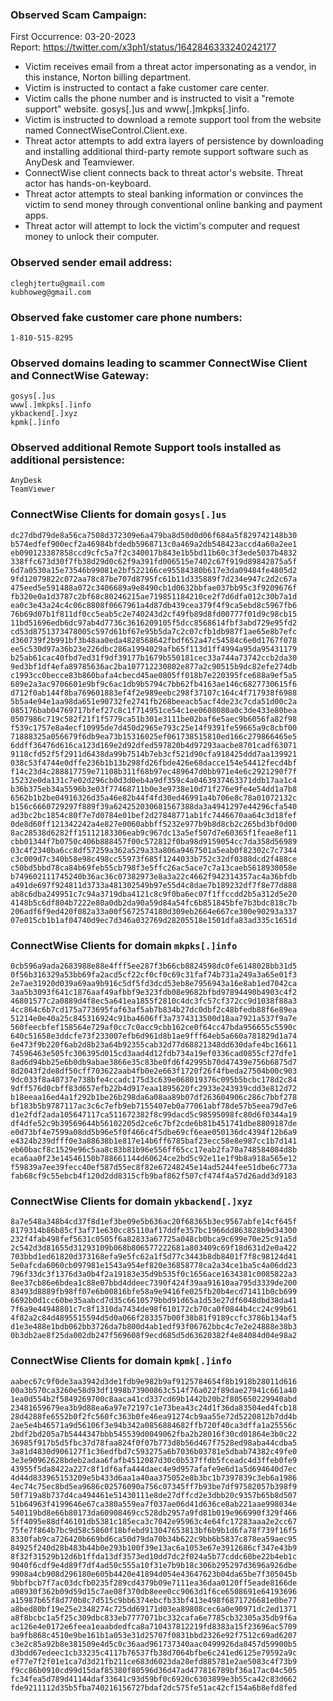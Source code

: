 ### Observed Scam Campaign:

First Occurrence: 03-20-2023  
Report: https://twitter.com/x3ph1/status/1642846333240242177  

- Victim receives email from a threat actor impersonating as a vendor, in this instance, Norton billing department.
- Victim is instructed to contact a fake customer care center.
- Victim calls the phone number and is instructed to visit a "remote support" website. gosys[.]us and www[.]mkpks[.]info.
- Victim is instructed to download a remote support tool from the website named ConnectWiseControl.Client.exe.
- Threat actor attempts to add extra layers of persistence by downloading and installing additional third-party remote support software such as AnyDesk and Teamviewer.
- ConnectWise client connects back to threat actor's website.  Threat actor has hands-on-keyboard.
- Threat actor attempts to steal banking information or convinces the victim to send money through conventional online banking and payment apps.
- Threat actor will attempt to lock the victim's computer and request money to unlock their computer.

### Observed sender email address:

```
cleghjtertu@gmail.com
kubhoweg@gmail.com
```
### Observed fake customer care phone numbers:

`1-810-515-8295`

### Observed domains leading to scammer ConnectWise Client and ConnectWise Gateway:

```
gosys[.]us
www[.]mkpks[.]info
ykbackend[.]xyz
kpmk[.]info
```

### Observed additional Remote Support tools installed as additional persistence:

```
AnyDesk
TeamViewer
```

### ConnectWise Clients for domain `gosys[.]us`

```
dc27dbd79de8a56ca7508d372309e6a479ba8d50d0d06f684a5f829742148b30
b574edfef900ecf2a46984bfdedb5968713c0a469a2db548423accd4a60a2ee1
eb090123387858ccd9cfc5a7f2c340017b843e1b5bd11b60c3f3ede5037b4832
338ffc673d30f7fb38d29d0c62f9a391fd006515e7402c67f919d89842875a5f
6d7a0530a15e73546b99081e2bf522166ce95584380b617e3da09484fe4805d2
9fd12079822c072aa78c87be707d8795fc61b11d335889f7d234e947c2d2c67a
475eed5e591488a072c3406689a9e8490cb1d0632bbfae037bb95c3f9209676f
fb320e0a1d3787c2bf68c80246215ae719851184210ce2f7d6dfa012c30b7a1d
ea0c3e43a24c4c06c8808f0667961a4d87db439cea379f4f9ca5ebd8c5967fb6
76b69d07b1f811df0cc5eab5c2e740243d2cf49fb89d8fd00777f01d9c98cb15
11bd51696edb6dc97ab4d7736c3616209105f5dcc8568614fbf3abd729e95fd2
cd53d8751373478005c597d61bf67e95b5da7c2c07cfb1db987f1ae65e8b7efc
d360739f2b991bf3b48aa0eda4828568642fbdf652a47c54584c6e0d1767f078
ee5c530d97a36b23e226dbc286a1994029afb65f113d1ff4994a95da95431179
b25ab61cac40fbd7ed31f9df39177b1679b550181cec33a744a73742ccb2da30
9ed3bf1df4efa89785636ac2ba107712230802e877a2c90515b9dc82efe274db
c1993cc0becce83b860bafa4cbecd45ae0805ff018b7e220395fce688a9ef5a5
689e2a3ac9706601e9bf9c6ac1db9b5794c7bb62fb4163ae146c6827730615f6
d712f0ab144f8ba769601883ef4f2e989eebc298f37107c164c4f717938f6988
5b5a4e94e1aa98da651e90732fe2741fb268beeacb5acf4de23c7cda51d00c2a
085176bab04769717bfef27c8c1f714951ce54c1ee0608080a0c3de433e80bea
0507986c719c582f21f1f5779ca51b301e3111be02baf6e5aec9b6056fa82f98
f539c1757e8a4ecf10995de7d450d2965e793c25e14f9391fe59665a9c8cbf00
71888325a056679f6db9ea73b15316025ef061738515810ed166c279866465e5
6ddff36476d616ca123d169e2d92dfed597820b4d97293aacbe8701cadf63071
9118cfd52f5f2911d6438da99b7514b7eb3cf521d90cfa918425ddd7aa139921
038c53f4744e0dffe236b1b13b298fd26fbde426e68dacce154e54412fecd4bf
f14c23d4c288817759e71108b311f68b97ec489647d0bb971e4e6c2921290f7f
15232e0da131c7e02d296cb0d3d0eb4a9df359c4a0463937463371ddb17aa1c4
b36b375eb34a5596b3e03f77468711b0e3e9738e10d71f276e9fe4e54dd1a7b8
6562b1b2be04916326d35a46e82b44f4fd30ed46991a4b706e8c78a01072132c
b156c6660729297f889f39a624252030681567388da3a4941297e44296cfa540
ad3bc2bc1854c80f7e7d0784e01bef2d27848771ab1fc7446670aa64c3d18fef
0de8d60ff121342242a4e827e0060abbff5232e977b9b8d8cb2c265bd3bf0d00
8ac28538d6282ff15112183306eab9c967dc13a5ef507d7e60365f1feae8ef11
cbb01344f7b0750c406b888457f00c572812f0ba98d9159054cc7da358d56989
03c4f2340ba6cc8df57259a362a529a33a806a9467501a5eab0f82302c7c7344
c3c009d7c340b58e98c498cc55973f685f1244033b752c32df0388dcd2f488ce
c50bd5bbd78ca84b69feb55cb798f3e5ffc26ac5ace7c7a13caeb5618930058e
b749602111745240b36ac36c07382973e8a3a22c4662f942314357ac4a36bfdb
a491de697f924811d3733a481302549b97e55d4c8dae7b189232df7f8e77d888
ab8c6dba249951c7c94a3719dba4121c8c9f0ba6ec07f1ffccdd2b5a312d5e20
4148b5c6df804b7222e80a0db2da90a59d84a54fc6b851845bfe7b3bdc818c7b
206adf6f9ed420f082a33a00f5672574180d309eb2664e667ce300e90293a337
07e015cb1b1af04740d9ec7d346a032769d28205518e1501dfa83ad335c1651d
```

### ConnectWise Clients for domain `mkpks[.]info`

```
0cb596a9ada2683988e88e4fff5ee287f3b66cb8824598dc0fe6148028bb31d5
0f56b316329a53bb69fa2acd5cf22cf0cf0c69c31faf74b731a249a3a65e01f3
2e7ae31920d039a69aa9b916c5df5fd3dcd53eb8e7956943a16e8ab1ed7042ca
3aa5b3093f641c1876aaf49afbbf9e323fdb08e9682bfbd97894490b4903c4f2
46801577c2a0889d4f8ec5a641ea1855f2810c4dc3fc57cf372cc9d1038f88a3
4cc864c6b7cd175a773695faf63af5ab7b834b27dc0dbf2c48bfedb88f6e89ea
51214e0e40a25c845316924c91ba4606ff3a7374313500d18aa7921a537f9a7e
560feecbfef158564e729af0cc7c0acc9cbb162ce0f64cc47bda956655c5590c
640c51658e3ddcfe73f233007efb6d961d8b1ae9fff64eb5a660a781829d1a74
6e473f9b220f6ab2d8b23a64b92355cab32d77d68821348dd630dafe4bc16611
74596463e505fc306395d015cd3aad4d12fdb734a19ef0336cad0855cf27dfe1
8ad6d94bb25e6b0db9abae3866e35c83be0fd6f42995b70d47439e756b6875d7
8d2043f2de8df50cff703622aab4fb0e2e663f1720f26f4fbeda27504b00c903
9dc033f8a40737e738bfe4ccadc175d3c639e068019376c095b5bcbc178d2c84
9dff576d0cbff83d657efb22b4d917eaa1895620fc2933e243939cdd3e812d72
b18eeaa16ed4a1f292b1be26b298da6a08aa89b07df263604906c286c7bbf278
bf183b5b9787117ac3c6c7efb9eb7155407eb0a77061abf78de57b5eea79d7e6
d1e2fdf2ada105647117ca511672382f8c99dacd5c98595098fc80d6f0344a19
df4dfe52c9b39569644b56102205d2ce6c7bf2cde6b81b451741dbe8809187de
e0d73bf4e7599a08dd5b96e5f0f466c4f5dbe69cf6eae050136dc4394f12b6a9
e4324b239dfff0e3a88638b1e817e14b6ff6785baf23ecc58e8e987cc1b7d141
eb60bacf8c1529e96c5aa8c83b81b96e556ff65cc17eab2fa70a748584084d8b
eca6aa0f23e14546150b788661144d60624ce2bd5c92e11e1f9b8a918a565e12
f59839a7ee39fecc40ef587d55ec8f82e67248245e14ad5244fee51dbe6c773a
fab68cf9c55ebcb4f120d2dd8315cfb9baf862f507cf474f4a57d26add3d9183
```

### ConnectWise Clients for domain `ykbackend[.]xyz`

```
8a7e548a348b4cd37f8d1ef3be09e5b636ac20f68365b3ec9567abfe14cf645f
8179314b86b85cf3af71e630cc85110af17ddfe357bc1966dd863828b9d34300
232f4fab498fef5631c0505f6a82833a67725a048cb0bca9c699e70e25c91a5d
2c542d3d81655d31293109b068b806577222681a803409c69f18d631d2e0a422
703bbd1ed61820d373168efa9e5fc62a1f5d77c3443b8db8401f7f8c98124d41
5e0afcda6060cb097981e1543a954ef820e36858778ca2a34ce1ba5c4a06dd23
796f33dc3f1376d3a0b4f2a19183e35d9b535f0c1656ace1634381c0085822a3
8ee37cb86e6bdea1c88e07bbd4ddeec7390f424f39aa91610aa795d3339de200
83493d8889fb98ff07e6b00816bfe58a9e9416fe025fb20b4ecd71411b0cb699
6692b0d1cc60be35aabcd7d35c6610579bbd91d65a1d53e27df6048dbd38da41
7f6a9e44948801c7c8f1310da7434de98f610172cb70ca0f0844b4cc24c99b61
4f82a2c84d4895515594d5d0a066f283357b00f38b81f9189ccfc3786b134af5
d1e3e488e1bdb062bb3726da7b800d4ab1edf93f06762bbc4c7e2e24888e38b3
0b3db2ae8f25da002db247f569608f9ecd685d5d63620382f4e84084d04e98a2
```

### ConnectWise Clients for domain `kpmk[.]info`

```
aabec67c9f0de3aa3942d3de1fdb9e982b9af9125784654f8b1918b28011d616
00a3b570ca3260e58d93df1998b73900863c514f76a022f89dae27941c661a40
1ea0d554b2f5849269700c8aaca41cd337cd69b1442b20b2f805650229940abd
23481659679ea3b9d88ea6a97e72197c1e73bea43c24d1f36da83504ed4fcb18
28d4288fe6552b0f2fc560fc363b0fe46ea91274cb9aa55e72d5220812b7dd4b
2ae5e4b46571a9d56106f3e94b342a0856884682ffb720f40ca3dffa1a25556c
2bdf2bd205a7b5444347bbb545539d0049062fba2b28016f30cd01864e3b0c22
36985f917b5d5fbc37d78faa824f0f07b773d8b56d467f7528ed98aba44cdba5
3a81d4830d906127f1c36edfbd7c593275a6b7036b03781e5dbab74382c49fe0
3e3e90962628bdeb2adaa6fafb4512087d30c0b537ffdb5fceadc4d3ffeb0fe9
43955f5da8422a227c8f1df6afa444daec4e9d957afafe9e6d1a5d694640d7ec
4d44d833965153209e5b433d6aa1a40aa375052e8b3bc1b7397839c3eb6a1986
4ec74c75ec8bd5ea9686c02576090a756c07345ff7b93be7df97582057b398f9
50f719a8b737d4ca494461e51430111e8de27dffcd2e3dbb20c9357b65b8d507
51b64963f4199646e67ca380a559ea7f037ae06d41d636ce8ab221aae998034e
540119bd8e66b80173da60908469cc528db2957a9fd81b019e966990f329f466
5ff4095e88df46101db5381c185eca3c7042e95963c4e64fc17283aaa2e2cc67
75fe7f864b7bc9d58c5860f18bfebd913047653813bf6b9b1d6fa78f739f16f5
8330fab9ca726420b669bd6ca50d79da70b34b622c9bb6b5837c878ea59aec95
84925f240d28b483b44b0e293b100f39e13ac6a1053e67e3912686cf347e43b9
8f32f31529b12d6b1ffda13df3573ed10dd7dc2f024a5b77cddc60be22b4eb1c
9040f6cdf9e4d89f7df4ad50c555a10f31e7b9b18c306b295297d3696a926dbe
9908a4cb908d296180e605b4420e41894d054e43647623b04da65be7f305045b
9bbfbcb7f7ac03dcfb0235f289cd4379b09e7111ea36daa0120ff5eade8166de
a08930f362b09d59d15c7ae08f370db8eee0cc9063d1f6ce6508691e64193696
a15987b65f8d770b8c7d515c9bb6374ebcfb33bf413e498f6871726681e0be77
a8bed80bf19e25e2348274c725dd69171d03ea89808cec6a0e90971dc2ed1371
a8f8bcbc1a5f25c309dbc833eb7777071bc332cafa6e7785cb32305a35db9f6a
ac126e4e0172e6feea1eaabdedfca8a710437812219fd8383a15f23696ac5709
ba9fb868c4510e9be161b1a053e31d25707f0831bbd2326e92f7512c69ad6207
c3e2c85a92b8e381509e4d5c0c36aad961737340aac0499926da8457d59900b5
d3bdd67edeec1cb33235c4117b76537fb38d7064bfbe6c241ed6125e79592a9c
ef77e7f2f01e1ca7d3d21fb211ce683d6023da28efd885781e2ae5083c4f73b9
f9cc86b0910cd99d15daf85380f80596d36d47ad477816789bf36a17ac04c505
fc34fea5d789d41144daf33641c93d59bf0c6920c6303899e3b55ca42c83d662
fde9211112d35b5fba740216156727bdaf2dc575fe51ac42cf154a6b8efd8fed
```

